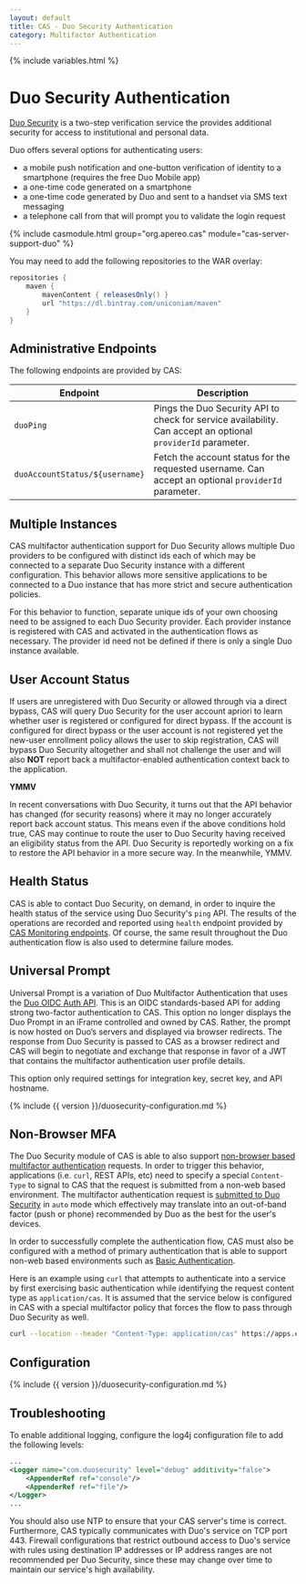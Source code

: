 ```yaml
---
layout: default
title: CAS - Duo Security Authentication
category: Multifactor Authentication
---
```


{% include variables.html %}

# Duo Security Authentication

[Duo Security](https://www.duo.com) is a two-step verification service the provides 
additional security for access to institutional and personal data.  

Duo offers several options for authenticating users:

- a mobile push notification and one-button verification of identity to a smartphone (requires the free Duo Mobile app)
- a one-time code generated on a smartphone
- a one-time code generated by Duo and sent to a handset via SMS text messaging
- a telephone call from that will prompt you to validate the login request

{% include casmodule.html group="org.apereo.cas" module="cas-server-support-duo" %}

You may need to add the following repositories to the WAR overlay:

```groovy
repositories {
    maven { 
        mavenContent { releasesOnly() }
        url "https://dl.bintray.com/uniconiam/maven" 
    }
}
```

## Administrative Endpoints

The following endpoints are provided by CAS:
 
| Endpoint     | Description
|--------------|-----------------------------------------------------------------------------------------------------------
| `duoPing`    | Pings the Duo Security API to check for service availability. Can accept an optional `providerId` parameter. 
| `duoAccountStatus/${username}`    | Fetch the account status for the requested username. Can accept an optional `providerId` parameter. 

## Multiple Instances

CAS multifactor authentication support for Duo Security allows
multiple Duo providers to be configured with distinct ids each of
which may be connected to a separate Duo Security instance with a different configuration.
This behavior allows more sensitive applications to be connected
to a Duo instance that has more strict and secure authentication policies.

For this behavior to function, separate unique ids of your own choosing need to be assigned to each Duo Security
provider. Each provider instance is registered with CAS and activated in the authentication
flows as necessary. The provider id need not be defined if there is only a single Duo instance available.

## User Account Status

If users are unregistered with Duo Security or allowed through via a direct bypass, 
CAS will query Duo Security for the user account apriori to learn
whether user is registered or configured for direct bypass. If the account is configured for direct bypass or the
user account is not registered yet the new-user enrollment policy allows the user to skip registration, CAS will bypass
Duo Security altogether and shall not challenge the user and will also **NOT** report back a multifactor-enabled 
authentication context back to the application.

<div class="alert alert-warning"><strong>YMMV</strong><p>In recent conversations with Duo Security, it 
turns out that the API behavior has changed (for security reasons) where it may no longer accurately 
report back account status. This means even if the above conditions hold true, CAS may continue to route 
the user to Duo Security having received an eligibility status from the API. Duo Security is reportedly 
working on a fix to restore the API behavior in a more secure way. In the meanwhile, YMMV.</p></div>

## Health Status

CAS is able to contact Duo Security, on demand, in order to inquire the health status of the service using Duo Security's `ping` API. 
The results of the operations are recorded and reported using `health` endpoint 
provided by [CAS Monitoring endpoints](../monitoring/Monitoring-Statistics.html).
Of course, the same result throughout the Duo authentication flow is also used to determine failure modes.
 
## Universal Prompt

Universal Prompt is a variation of Duo Multifactor Authentication that uses the [Duo OIDC Auth API](https://duo.com/docs/oauthapi). This is 
an OIDC standards-based API for adding strong two-factor authentication to CAS. This option no longer displays the Duo Prompt 
in an iFrame controlled and owned by CAS. Rather, the prompt is now hosted on Duo’s servers and displayed via browser redirects. The
response from Duo Security is passed to CAS as a browser redirect and CAS will begin to negotiate and exchange that response in favor of
a JWT that contains the multifactor authentication user profile details.

This option only required settings for integration key, secret key, and API hostname. 

{% include {{ version }}/duosecurity-configuration.md %}
 
## Non-Browser MFA

The Duo Security module of CAS is able to also support [non-browser based multifactor authentication](https://duo.com/docs/authapi) requests.
In order to trigger this behavior, applications (i.e. `curl`, REST APIs, etc) need to specify a special
`Content-Type` to signal to CAS that the request is submitted from a non-web based environment. 
The multifactor authentication request is [submitted to Duo Security](https://duo.com/docs/authapi#/auth) in `auto` mode which effectively may 
translate into an out-of-band factor (push or phone) recommended by Duo as the best for the user's devices.

In order to successfully complete the authentication flow, CAS must also be configured with a method
of primary authentication that is able to support non-web based environments 
such as [Basic Authentication](../installation/Basic-Authentication.html).

Here is an example using `curl` that attempts to authenticate into a service by first exercising
basic authentication while identifying the request content type as `application/cas`. It is assumed that the
service below is configured in CAS with a special multifactor policy that forces the flow
to pass through Duo Security as well.

```bash
curl --location --header "Content-Type: application/cas" https://apps.example.org/myapp -L -u casuser:Mellon
```

## Configuration

{% include {{ version }}/duosecurity-configuration.md %}

## Troubleshooting

To enable additional logging, configure the log4j configuration file to add the following
levels:

```xml
...
<Logger name="com.duosecurity" level="debug" additivity="false">
    <AppenderRef ref="console"/>
    <AppenderRef ref="file"/>
</Logger>
...
``` 

You should also use NTP to ensure that your CAS server's time is correct. Furthermore, CAS typically communicates with 
Duo's service on TCP port 443. Firewall configurations that restrict outbound access to 
Duo's service with rules using destination IP addresses or IP address ranges are not recommended per Duo Security, 
since these may change over time to maintain our service's high availability.
